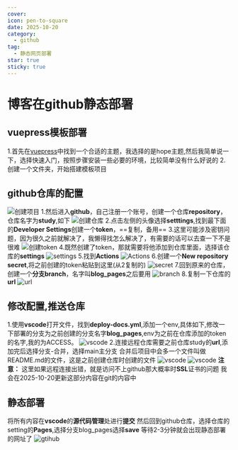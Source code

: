 ```yaml
---
cover: 
icon: pen-to-square
date: 2025-10-20
category:
  - github
tag:
  - 静态网页部署
star: true
sticky: true
---
```


# 博客在github静态部署

## vuepress模板部署
1.首先在[vuepress](https://vuepress.vuejs.org/zh/)中找到一个合适的主题，我选择的是hope主题,然后我简单说一下，选择快速入门，按照步骤安装一些必要的环境，比较简单没有什么好说的
2.创建一个文件夹，开始搭建模板项目

## github仓库的配置
![创建项目](1.png)
1.然后进入**github**，自己注册一个账号，创建一个仓库**repository**，仓库名字为**study**,如下
![创建仓库](2.png)
2.点击左侧的头像选择**setttings**,找到最下面的**Developer Settings**创建一个**token**，==复制，备用==
3.这里可能涉及密钥问题，因为很久之前就解决了，我懒得找怎么解决了，有需要的话可以去查一下不是很难
![创建token](3.png)
4.既然创建了token，那就需要将他添加到仓库里面，选择该仓库的**settings**
![settings](4.png)
5.找到**Actions**
![Actions](5.png)
6.创建一个**New repository secret**,将之前创建的token粘贴到这里(从2复制的)
![secret](6.png)
7.回到原来的仓库，创建一个**分支branch**，名字叫**blog_pages**之后要用
![branch](7.png)
8.复制一下仓库的**url**
![url](8.png)

## 修改配置,推送仓库
1.使用**vscode**打开文件，找到**deploy-docs.yml**,添加一个env,具体如下,修改一下部署的分支为之前创建的分支名字**blog_pages**,env为之前在仓库添加的token的名字,我的为ACCESS。
![vscode](9.png)
2.连接远程仓库需要之前仓库study的**url**,添加完后选择分支-合并，选择main主分支
合并后项目中会多一个文件叫做README.md的文件，这是之前创建仓库时创建的文件
![vscode](10.png)
![vscode](11.png)
**注意：** 这里如果远程连接出错，就是访问不上github那大概率时**SSL**证书的问题
我会在2025-10-20更新这部分内容在git的内容中

## 静态部署
将所有内容在**vscode**的**源代码管理**处进行**提交**
然后回到github仓库，选择仓库的setting的**Pages**,选择分支blog_pages选择**save**
等待2-3分钟就会出现静态部署的网址了
![gtihub](12.png)